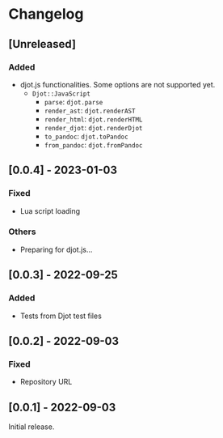 # Changelog

## [Unreleased]

### Added

* djot.js functionalities. Some options are not supported yet.
  * `Djot::JavaScript`
    * `parse`: `djot.parse`
    * `render_ast`: `djot.renderAST`
    * `render_html`: `djot.renderHTML`
    * `render_djot`: `djot.renderDjot`
    * `to_pandoc`: `djot.toPandoc`
    * `from_pandoc`: `djot.fromPandoc`

## [0.0.4] - 2023-01-03

### Fixed

* Lua script loading

### Others

* Preparing for djot.js...

## [0.0.3] - 2022-09-25

### Added

* Tests from Djot test files

## [0.0.2] - 2022-09-03

### Fixed

* Repository URL

## [0.0.1] - 2022-09-03

Initial release.
